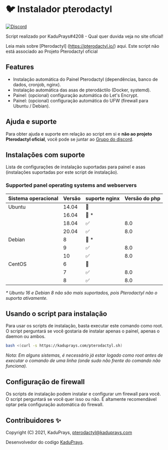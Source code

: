 # :bird: Instalador pterodactyl
[![Discord](https://img.shields.io/discord/682342331206074373?label=&logo=discord&logoColor=ffffff&color=7389D8&labelColor=6A7EC2)](https://discord.gg/tuyJhrzs)

Script realizado por KaduPrays#4208 - Qual quer duvida veja no site oficial!

Leia mais sobre [Pterodactyl] (https://pterodactyl.io/) aqui. Este script não está associado ao Projeto Pterodactyl oficial

## Features

- Instalação automática do Painel Pterodactyl (dependências, banco de dados, cronjob, nginx).
- Instalação automática das asas de pterodáctilo (Docker, systemd).
- Painel: (opcional) configuração automática do Let's Encrypt.
- Painel: (opcional) configuração automática do UFW (firewall para Ubuntu / Debian).

## Ajuda e suporte

Para obter ajuda e suporte em relação ao script em si e **não ao projeto Pterodactyl oficial**, você pode se juntar ao [Grupo do discord](https://discord.gg/tuyJhrzs).

## Instalações com suporte

Lista de configurações de instalação suportadas para painel e asas (instalações suportadas por este script de instalação).

### Supported panel operating systems and webservers

| Sistema operacional |  Versão | suporte nginx	     | Versão do php |
| ------------------- | ------- | ------------------ | ------------- |
| Ubuntu              | 14.04   | :red_circle:       |               |
|                     | 16.04   | :red_circle: \*    |               |
|                     | 18.04   | :white_check_mark: | 8.0           |
|                     | 20.04   | :white_check_mark: | 8.0           |
| Debian              | 8       | :red_circle: \*    |               |
|                     | 9       | :white_check_mark: | 8.0           |
|                     | 10      | :white_check_mark: | 8.0           |
| CentOS              | 6       | :red_circle:       |               |
|                     | 7       | :white_check_mark: | 8.0           |
|                     | 8       | :white_check_mark: | 8.0           |


_\* Ubuntu 16 e Debian 8 não são mais suportados, pois Pterodactyl não o suporta ativamente._

## Usando o script para instalação

Para usar os scripts de instalação, basta executar este comando como root. 
O script perguntará se você gostaria de instalar apenas o painel, apenas o daemon ou ambos.

```bash
bash <(curl -s https://kaduprays.com/pterodactyl.sh)
```

_Nota: Em alguns sistemas, é necessário já estar logado como root antes de executar o comando de uma linha (onde sudo não frente do comando não funciona)._

## Configuração de firewall

Os scripts de instalação podem instalar e configurar um firewall para você. O script perguntará se você quer isso ou não. É altamente recomendável optar pela configuração automática do firewall.


## Contribuidores ✨

Copyright (C) 2021, KaduPrays, <pterodactyl@kaduprays.com>

Desenvolvedor do codigo [KaduPrays](https://github.com/kaduprays).

